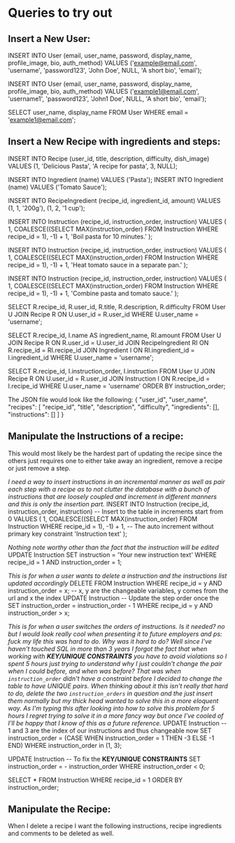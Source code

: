 # Queries to try out

## Insert a New User:
INSERT INTO User (email, user_name, password, display_name, profile_image, bio, auth_method)
VALUES ('example@email.com', 'username', 'password123', 'John Doe', NULL, 'A short bio', 'email');

INSERT INTO User (email, user_name, password, display_name, profile_image, bio, auth_method)
VALUES ('example1@email.com', 'username1', 'password123', 'John1 Doe', NULL, 'A short bio', 'email');

SELECT user_name, display_name FROM User WHERE email = 'example1@email.com';

## Insert a New Recipe with ingredients and steps:
INSERT INTO Recipe (user_id, title, description, difficulty, dish_image)
VALUES (1, 'Delicious Pasta', 'A recipe for pasta', 3, NULL);

INSERT INTO Ingredient (name) VALUES ('Pasta');
INSERT INTO Ingredient (name) VALUES ('Tomato Sauce');

INSERT INTO RecipeIngredient (recipe_id, ingredient_id, amount)
VALUES (1, 1, '200g'), (1, 2, '1 cup');

INSERT INTO Instruction (recipe_id, instruction_order, instruction)
VALUES (
    1,
    COALESCE((SELECT MAX(instruction_order) FROM Instruction WHERE recipe_id = 1), -1) + 1, 
    'Boil pasta for 10 minutes.'
);

INSERT INTO Instruction (recipe_id, instruction_order, instruction)
VALUES (
    1,
    COALESCE((SELECT MAX(instruction_order) FROM Instruction WHERE recipe_id = 1), -1) + 1, 
    'Heat tomato sauce in a separate pan.'
);

INSERT INTO Instruction (recipe_id, instruction_order, instruction)
VALUES (
    1,
    COALESCE((SELECT MAX(instruction_order) FROM Instruction WHERE recipe_id = 1), -1) + 1, 
    'Combine pasta and tomato sauce.'
);

SELECT
    R.recipe_id,
    R.user_id,
    R.title,
    R.description,
    R.difficulty
FROM
    User U
JOIN
    Recipe R ON U.user_id = R.user_id
WHERE
    U.user_name = 'username';

SELECT
    R.recipe_id,
    I.name AS ingredient_name,
    RI.amount
FROM
    User U
JOIN
    Recipe R ON R.user_id = U.user_id
JOIN
    RecipeIngredient RI ON R.recipe_id = RI.recipe_id
JOIN
    Ingredient I ON RI.ingredient_id = I.ingredient_id
WHERE
    U.user_name = 'username';

SELECT
    R.recipe_id,
    I.instruction_order,
    I.instruction
FROM
    User U
JOIN
    Recipe R ON U.user_id = R.user_id
JOIN
    Instruction I ON R.recipe_id = I.recipe_id
WHERE
    U.user_name = 'username' ORDER BY instruction_order;

The JSON file would look like the following:
{
    "user_id",
    "user_name",
    "recipes": [
        "recipe_id",
        "title",
        "description",
        "difficulty",
        "ingredients": [],
        "instructions": []
    ]
}

## Manipulate the Instructions of a recipe:
This would most likely be the hardest part of updating the recipe since the others just requires one to either take away an ingredient, remove a recipe or just remove a step.

*I need a way to insert instructions in an incremental manner as well as pair each step with a recipe as to not clutter the database with a bunch of instructions that are loosely coupled and increment in different manners and this is only the insertion part.*
INSERT INTO Instruction (recipe_id, instruction_order, instruction) -- Insert to the table in increments start from 0
VALUES (
    1,
    COALESCE((SELECT MAX(instruction_order) FROM Instruction WHERE recipe_id = 1), -1) + 1, -- The auto increment without primary key constraint
    'Instruction text'
);

*Nothing note worthy other than the fact that the instruction will be edited*
UPDATE Instruction SET instruction = 'Your new instruction text' WHERE recipe_id = 1 AND instruction_order = 1;

*This is for when a user wants to delete a instruction and the instructions list updated accordingly*
DELETE FROM Instruction WHERE recipe_id = y AND instruction_order = x; -- x, y are the changeable variables, y comes from the url and x the index
UPDATE Instruction -- Update the step order once the 
SET instruction_order = instruction_order - 1
WHERE recipe_id = y AND instruction_order > x;

*This is for when a user switches the orders of instructions. Is it needed? no but I would look really cool when presenting it to future employers and ps: fuck my life this was hard to do. Why was it hard to do? Well since I've haven't touched SQL in more than 3 years I forgot the fact that when working with **KEY/UNIQUE CONSTRAINTS** you have to avoid violations so I spent 5 hours just trying to understand why I just couldn't change the pair when I could before, and when was before? That was when `instruction_order` didn't have a constraint before I decided to change the table to have UNIQUE pairs. When thinking about it this isn't really that hard to do, delete the two `instruction_orders` in question and the just insert them normally but my thick head wanted to solve this in a more eloquent way. As I'm typing this after looking into how to solve this problem for 5 hours I regret trying to solve it in a more fancy way but once I've cooled of I'll be happy that I know of this as a future reference.*
UPDATE Instruction -- 1 and 3 are the index of our instructions and thus changeable now
    SET instruction_order = (CASE WHEN instruction_order = 1 THEN -3 ELSE -1 END)
    WHERE instruction_order in (1, 3);

UPDATE Instruction -- To fix the **KEY/UNIQUE CONSTRAINTS**
    SET instruction_order = - instruction_order
    WHERE instruction_order < 0;

SELECT * FROM Instruction WHERE recipe_id = 1 ORDER BY instruction_order;

## Manipulate the Recipe:
When I delete a recipe I want the following instructions, recipe ingredients and comments to be deleted as well.